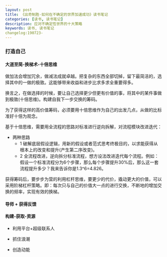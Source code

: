 ```yaml
---
layout: post
title: 《出奇制胜-如何在不确定的世界加速成功》读书笔记
categories: [读书, 读书笔记]
description: 应对不确定性世界的十大策略
keywords: 读书, 读书笔记
changelog:190723-
---
```


### 打造自己

#### 大道至简-换梯术-十倍思维


做加法会增加冗余，做减法成就卓越。把复杂的东西全部切掉，留下最简洁的，选择其中的一做的极致。这能够带来收益和进步比求多求全重要得多。

换言之，在做选择的时候，要让自己选择更少但更有价值的事，将其中的某件事做到极致(十倍思维)。构建自我下一步交换的筹码。

为了获得这样的高价值筹码，必须要用十倍思维作为自己的出发几点，从做的比标准好十倍为观念。

基于十倍思维，需要用全流程的思路对标准进行逆向拆解，对流程模块改进迭代：

- 两种思路
  - 1 破解底层假设逻辑，用新的假设或者范式思考终极目的，以求能获得从根本上的改变和提升(产生第二序改变)。
  - 2 全流程改进，逆向拆分标准流程，想方设法改进迭代每个流程。例如：假设一个标准流程分为6个步骤，那么每个步骤提升30%后，那么这一套流程提升多少？我来告诉你是1.3^6=4.826。



获得筹码后，要步步为营的利用杠杆思维，要更少的代价，撬动更大的价值，可以采用阶梯杠杆策略。即：每次只与自己的价值大一点的进行交换，不断地的增加交换的频率，实现有效的换梯。
  
#### 导师 + 获得反馈






#### 构建-获取-资源

- 利用平台+超级联系人

- 抓住浪潮
  
- 创造动能

